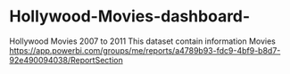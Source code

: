# Hollywood-Movies-dashboard-
Hollywood Movies 2007 to 2011
This dataset contain information Movies 
https://app.powerbi.com/groups/me/reports/a4789b93-fdc9-4bf9-b8d7-92e490094038/ReportSection
